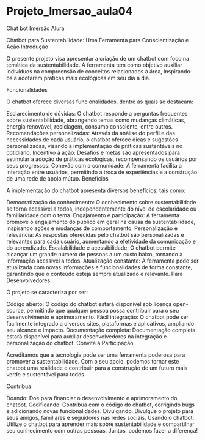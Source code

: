 # Projeto_Imersao_aula04
Chat bot Imersão Alura

Chatbot para Sustentabilidade: Uma Ferramenta para Conscientização e Ação
Introdução

O presente projeto visa apresentar a criação de um chatbot com foco na temática da sustentabilidade. A ferramenta tem como objetivo auxiliar indivíduos na compreensão de conceitos relacionados à área, inspirando-os a adotarem práticas mais ecológicas em seu dia a dia.

Funcionalidades

O chatbot oferece diversas funcionalidades, dentre as quais se destacam:

Esclarecimento de dúvidas: O chatbot responde a perguntas frequentes sobre sustentabilidade, abrangendo temas como mudanças climáticas, energia renovável, reciclagem, consumo consciente, entre outros.
Recomendações personalizadas: Através da análise do perfil e das necessidades de cada usuário, o chatbot oferece dicas e sugestões personalizadas, visando a implementação de práticas sustentáveis no cotidiano.
Incentivo à ação: Desafios e metas são apresentados para estimular a adoção de práticas ecológicas, recompensando os usuários por seus progressos.
Conexão com a comunidade: A ferramenta facilita a interação entre usuários, permitindo a troca de experiências e a construção de uma rede de apoio mútuo.
Benefícios

A implementação do chatbot apresenta diversos benefícios, tais como:

Democratização do conhecimento: O conhecimento sobre sustentabilidade se torna acessível a todos, independentemente do nível de escolaridade ou familiaridade com o tema.
Engajamento e participação: A ferramenta promove o engajamento do público em geral na causa da sustentabilidade, inspirando ações e mudanças de comportamento.
Personalização e relevância: As respostas oferecidas pelo chatbot são personalizadas e relevantes para cada usuário, aumentando a efetividade da comunicação e do aprendizado.
Escalabilidade e acessibilidade: O chatbot permite alcançar um grande número de pessoas a um custo baixo, tornando a informação acessível a todos.
Atualização constante: A ferramenta pode ser atualizada com novas informações e funcionalidades de forma constante, garantindo que o conteúdo esteja sempre atualizado e relevante.
Para Desenvolvedores

O projeto se caracteriza por ser:

Código aberto: O código do chatbot estará disponível sob licença open-source, permitindo que qualquer pessoa possa contribuir para o seu desenvolvimento e aprimoramento.
Fácil integração: O chatbot pode ser facilmente integrado a diversos sites, plataformas e aplicativos, ampliando seu alcance e impacto.
Documentação completa: Documentação completa estará disponível para auxiliar desenvolvedores na integração e personalização do chatbot.
Convite à Participação

Acreditamos que a tecnologia pode ser uma ferramenta poderosa para promover a sustentabilidade. Com o seu apoio, podemos tornar este chatbot uma realidade e contribuir para a construção de um futuro mais verde e sustentável para todos.

Contribua:

Doando: Doe para financiar o desenvolvimento e aprimoramento do chatbot.
Codificando: Contribua com o código do chatbot, corrigindo bugs e adicionando novas funcionalidades.
Divulgando: Divulgue o projeto para seus amigos, familiares e seguidores nas redes sociais.
Usando o chatbot: Utilize o chatbot para aprender mais sobre sustentabilidade e compartilhar seu conhecimento com outras pessoas.
Juntos, podemos fazer a diferença!
